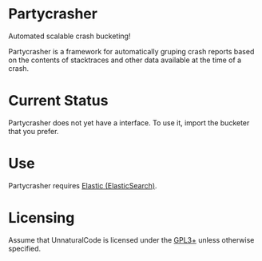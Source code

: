 # Partycrasher
Automated scalable crash bucketing!

Partycrasher is a framework for automatically gruping crash
reports based on the contents of stacktraces and other
data available at the time of a crash.

# Current Status

Partycrasher does not yet have a interface. To use it, import
the bucketer that you prefer.

# Use

Partycrasher requires [Elastic (ElasticSearch)](https://www.elastic.co/).

# Licensing

Assume that UnnaturalCode is licensed under the [GPL3+](LICENSE) unless otherwise
specified.
